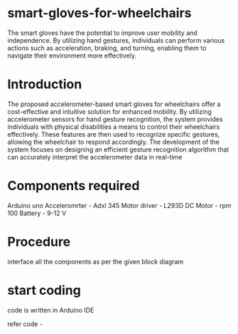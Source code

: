 # smart-gloves-for-wheelchairs
The smart gloves have the potential to improve user mobility and independence. By utilizing hand gestures, individuals can perform various actions such as acceleration, braking, and turning, enabling them to navigate their environment more effectively. 


# Introduction

The proposed accelerometer-based smart gloves for wheelchairs
offer a cost-effective and intuitive solution for enhanced
mobility. By utilizing accelerometer sensors for hand gesture
recognition, the system provides individuals with physical
disabilities a means to control their wheelchairs effectively.
These features are then used to recognize specific gestures,
allowing the wheelchair to respond accordingly. The
development of the system focuses on designing an efficient
gesture recognition algorithm that can accurately interpret the
accelerometer data in real-time

# Components required

Arduino uno
Acceleromrter - Adxl 345
Motor driver - L293D
DC Motor - rpm 100
Battery - 9-12 V

# Procedure

interface all the components as per the given block diagram


# start coding

code is written in Arduino IDE

refer code - 
